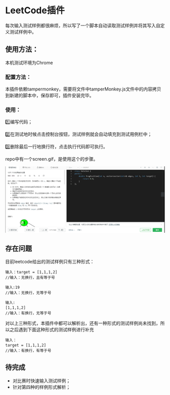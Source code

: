 # LeetCode插件

每次输入测试样例都很麻烦，所以写了一个脚本自动读取测试样例并将其写入自定义测试样例中。

## 使用方法：

本机测试环境为Chrome

### 配置方法：

本插件依赖tampermonkey，需要将文件中tamperMonkey.js文件中的内容拷贝到新建的脚本中，保存即可，插件安装完毕。

### 使用：

:one:编写代码；

:two:在测试地时候点击控制台按钮，测试样例就会自动填充到测试用例栏中；

:three:删除最后一行地换行符，点击执行代码即可执行。

repo中有一个screen.gif，是使用这个的步骤。

![](https://github.com/Hanwn/LeetCode_PlugIn/blob/master/screen.gif)

## 存在问题

目前leetcode给出的测试样例只有三种形式：

```
输入：target = [1,1,1,2]
//输入：无换行，且有等于号
```

```
输入:19
//输入：无换行，无等于号
```

```
输入:
[1,1,1,2]
//输入：有换行，无等于号
```

对以上三种形式，本插件中都可以解析出，还有一种形式的测试样例尚未找到，所以之后遇到下面这种形式的测试样例进行补充

```
输入：
target = [1,1,1,2]
//输入：有换行，有等于号
```

## 待完成

- 对比赛时快速输入测试样例；
- 针对第四种的样例形式解析；


